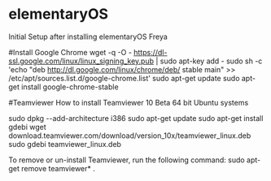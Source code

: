 # elementaryOS
Initial Setup after installing elementaryOS Freya

#Install Google Chrome
wget -q -O - https://dl-ssl.google.com/linux/linux_signing_key.pub | sudo apt-key add -
sudo sh -c 'echo "deb http://dl.google.com/linux/chrome/deb/ stable main" >> /etc/apt/sources.list.d/google-chrome.list'
sudo apt-get update
sudo apt-get install google-chrome-stable

#Teamviewer
How to install Teamviewer 10 Beta 64 bit Ubuntu systems

 sudo dpkg --add-architecture i386
 sudo apt-get update
 sudo apt-get install gdebi
 wget download.teamviewer.com/download/version_10x/teamviewer_linux.deb
 sudo gdebi teamviewer_linux.deb
 
To remove or un-install Teamviewer, run the following command:
 sudo apt-get remove teamviewer*
.
